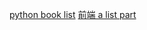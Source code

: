 [python book list](http://mp.weixin.qq.com/s/uRqsDGDJCFYFHVRj1dGORQ)
[前端 a list part](https://alistapart.com/topic/css)
